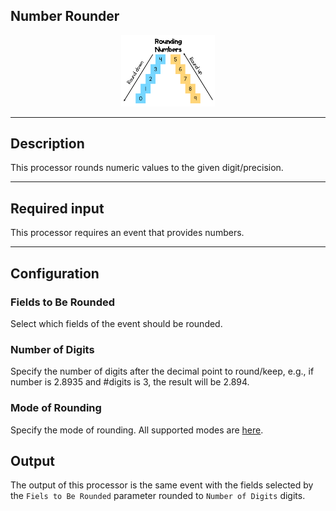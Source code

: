 <!--
  ~ Licensed to the Apache Software Foundation (ASF) under one or more
  ~ contributor license agreements.  See the NOTICE file distributed with
  ~ this work for additional information regarding copyright ownership.
  ~ The ASF licenses this file to You under the Apache License, Version 2.0
  ~ (the "License"); you may not use this file except in compliance with
  ~ the License.  You may obtain a copy of the License at
  ~
  ~    http://www.apache.org/licenses/LICENSE-2.0
  ~
  ~ Unless required by applicable law or agreed to in writing, software
  ~ distributed under the License is distributed on an "AS IS" BASIS,
  ~ WITHOUT WARRANTIES OR CONDITIONS OF ANY KIND, either express or implied.
  ~ See the License for the specific language governing permissions and
  ~ limitations under the License.
  ~
  -->

## Number Rounder

<p align="center">
    <img src="icon.png" width="150px;" class="pe-image-documentation"/>
</p>

***

## Description

This processor rounds numeric values to the given digit/precision.

***

## Required input

This processor requires an event that provides numbers.

***

## Configuration

### Fields to Be Rounded

Select which fields of the event should be rounded.

### Number of Digits

Specify the number of digits after the decimal point to round/keep, e.g., if number is 2.8935 and #digits is 3,
the result will be 2.894.

### Mode of Rounding

Specify the mode of rounding. All supported modes
are [here](https://docs.oracle.com/javase/8/docs/api/java/math/RoundingMode.html).

## Output

The output of this processor is the same event with the fields selected by the ``Fiels to Be Rounded`` parameter rounded
to ``Number of Digits`` digits.
